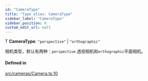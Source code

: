 ```yaml
---
id: "CameraType"
title: "Type alias: CameraType"
sidebar_label: "CameraType"
sidebar_position: 0
custom_edit_url: null
---
```


Ƭ **CameraType**: ``"perspective"`` \| ``"orthographic"``

相机类型，默认有两种：`perspective` 透视相机和`orthographic`平面相机。

#### Defined in

[src/cameras/Camera.ts:10](https://github.com/sakitam-gis/vis-engine/blob/master/src/cameras/Camera.ts#L10)
